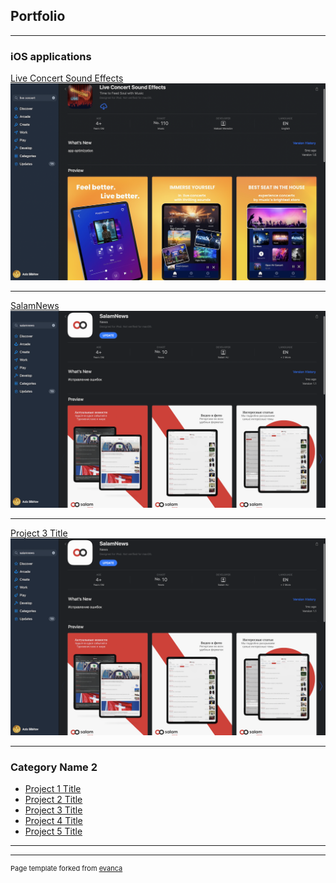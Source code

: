 ## Portfolio

---

### iOS applications 

[Live Concert Sound Effects](https://apps.apple.com/us/app/live-concert-sound-effects/id1621842040)
<img src="images/live-concert-app-store2.png?raw=true"/>

---
[SalamNews](https://apps.apple.com/ao/app/salamnews/id1637242577)
<img src="images/salam-news-app-store.png?raw=true"/>

---
[Project 3 Title](http://example.com/)
<img src="images/salam-news-app-store.png?raw=true"/>

---

### Category Name 2

- [Project 1 Title](http://example.com/)
- [Project 2 Title](http://example.com/)
- [Project 3 Title](http://example.com/)
- [Project 4 Title](http://example.com/)
- [Project 5 Title](http://example.com/)

---




---
<p style="font-size:11px">Page template forked from <a href="https://github.com/evanca/quick-portfolio">evanca</a></p>
<!-- Remove above link if you don't want to attibute -->

